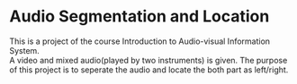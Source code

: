 Audio Segmentation and Location
===
This is a project of the course Introduction to Audio-visual Information System.<br>
A video and mixed audio(played by two instruments) is given. The purpose of this project is to seperate the audio and locate the both part as left/right.